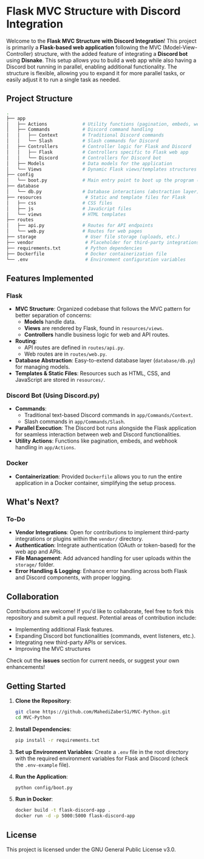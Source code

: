 # Flask MVC Structure with Discord Integration

Welcome to the **Flask MVC Structure with Discord Integration**! This project is primarily a **Flask-based web application** following the MVC (Model-View-Controller) structure, with the added feature of integrating a **Discord bot** using **Disnake**. This setup allows you to build a web app while also having a Discord bot running in parallel, enabling additional functionality. The structure is flexible, allowing you to expand it for more parallel tasks, or easily adjust it to run a single task as needed.



## Project Structure

```bash
.
├── app
│   ├── Actions             # Utility functions (pagination, embeds, webhook handling, etc.)
│   ├── Commands            # Discord command handling
│   │   ├── Context         # Traditional Discord commands
│   │   └── Slash           # Slash commands for Discord
│   ├── Controllers         # Controller logic for Flask and Discord
│   │   ├── Flask           # Controllers specific to Flask web app
│   │   └── Discord         # Controllers for Discord bot
│   ├── Models              # Data models for the application
│   └── Views               # Dynamic Flask views/templates structures
├── config
│   └── boot.py             # Main entry point to boot up the program (Flask + Discord)
├── database
│   └── db.py               # Database interactions (abstraction layer)
├── resources                # Static and template files for Flask
│   ├── css                 # CSS files
│   ├── js                  # JavaScript files
│   └── views               # HTML templates
├── routes
│   ├── api.py              # Routes for API endpoints
│   └── web.py              # Routes for web pages
├── storage                  # User file storage (uploads, etc.)
├── vendor                   # Placeholder for third-party integrations (collaborations welcome)
├── requirements.txt         # Python dependencies
├── Dockerfile               # Docker containerization file
└── .env                     # Environment configuration variables
```

## Features Implemented

### Flask
- **MVC Structure**: Organized codebase that follows the MVC pattern for better separation of concerns:
  - **Models** handle data.
  - **Views** are rendered by Flask, found in `resources/views`.
  - **Controllers** handle business logic for web and API routes.
- **Routing**: 
  - API routes are defined in `routes/api.py`.
  - Web routes are in `routes/web.py`.
- **Database Abstraction**: Easy-to-extend database layer (`database/db.py`) for managing models.
- **Templates & Static Files**: Resources such as HTML, CSS, and JavaScript are stored in `resources/`.

### Discord Bot (Using Discord.py)
- **Commands**: 
  - Traditional text-based Discord commands in `app/Commands/Context`.
  - Slash commands in `app/Commands/Slash`.
- **Parallel Execution**: The Discord bot runs alongside the Flask application for seamless interaction between web and Discord functionalities.
- **Utility Actions**: Functions like pagination, embeds, and webhook handling in `app/Actions`.

### Docker
- **Containerization**: Provided `Dockerfile` allows you to run the entire application in a Docker container, simplifying the setup process.

## What's Next?

### To-Do
- **Vendor Integrations**: Open for contributions to implement third-party integrations or plugins within the `vendor/` directory.
- **Authentication**: Integrate authentication (OAuth or token-based) for the web app and APIs.
- **File Management**: Add advanced handling for user uploads within the `storage/` folder.
- **Error Handling & Logging**: Enhance error handling across both Flask and Discord components, with proper logging.

## Collaboration

Contributions are welcome! If you'd like to collaborate, feel free to fork this repository and submit a pull request. Potential areas of contribution include:
- Implementing additional Flask features.
- Expanding Discord bot functionalities (commands, event listeners, etc.).
- Integrating new third-party APIs or services.
- Improving the MVC structures
  
Check out the **issues** section for current needs, or suggest your own enhancements!

## Getting Started

1. **Clone the Repository**:
   ```bash
   git clone https://github.com/MahediZaber51/MVC-Python.git
   cd MVC-Python
   ```

2. **Install Dependencies**:
   ```bash
   pip install -r requirements.txt
   ```

3. **Set up Environment Variables**:
   Create a `.env` file in the root directory with the required environment variables for Flask and Discord (check the `.env-example` file).

4. **Run the Application**:
   ```bash
   python config/boot.py
   ```

5. **Run in Docker**:
   ```bash
   docker build -t flask-discord-app .
   docker run -d -p 5000:5000 flask-discord-app
   ```

## License

This project is licensed under the GNU General Public License v3.0.

